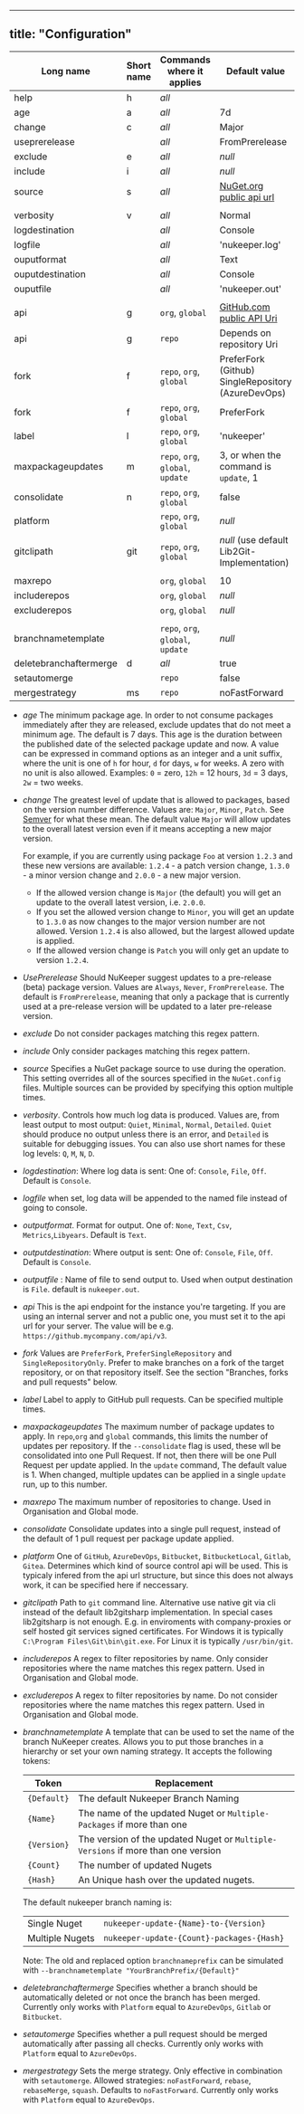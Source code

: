 
---
title: "Configuration"
---


| Long name        | Short name | Commands where it applies | Default value          |
|------------------|-----------|---------------------------|-------------------------|
| help             | h         | _all_                     |                         |
| age              | a         | _all_                     | 7d                      |
| change           | c         | _all_                     | Major                   |
| useprerelease    |           | _all_                     | FromPrerelease          |
| exclude          | e         | _all_                     | _null_                  |
| include          | i         | _all_                     | _null_                  |
| source           | s         | _all_                     |[NuGet.org public api url](https://api.nuget.org/v3/index.json)|
|                  |           |                           |                         |
| verbosity        | v         | _all_                     | Normal                  |
| logdestination   |           | _all_                     | Console                 |
| logfile          |           | _all_                     | 'nukeeper.log'          |
| ouputformat      |           | _all_                     | Text                    |
| ouputdestination |           | _all_                     | Console                 |
| ouputfile        |           | _all_                     | 'nukeeper.out'          |
|                  |           |                           |                         |
| api              | g         | `org`, `global`           |[GitHub.com public API Uri](https://api.github.com/)|
| api              | g         | `repo`                    | Depends on repository Uri|
| fork             | f         | `repo`, `org`, `global`   | PreferFork (Github) <br/> SingleRepository (AzureDevOps) |
| fork             | f         | `repo`, `org`, `global`   | PreferFork              |
| label            | l         | `repo`, `org`, `global`   | 'nukeeper'              |
| maxpackageupdates| m         | `repo`, `org`, `global`, `update`| 3, or when the command is `update`, 1 |
| consolidate      | n         | `repo`, `org`, `global`   | false                   |
| platform         |           | `repo`, `org`, `global`   | _null_                  |
| gitclipath       | git       | `repo`, `org`, `global`   | _null_ (use default Lib2Git-Implementation)                  |
|                  |           |                           |                         |
| maxrepo          |           | `org`, `global`           | 10                      |
| includerepos     |           | `org`, `global`           | _null_                  |
| excluderepos     |           | `org`, `global`           | _null_                  |
|                  |           |                           |                         |
| branchnametemplate |           | `repo`, `org`, `global`, `update`| _null_           |
| deletebranchaftermerge | d   | _all_                     | true                    |
| setautomerge |    | `repo`                     | false                    |
| mergestrategy | ms   | `repo`                     | noFastForward                    |

* *age* The minimum package age. In order to not consume packages immediately after they are released, exclude updates that do not meet a minimum age.  The default is 7 days. This age is the duration between the published date of the selected package update and now.
 A value can be expressed in command options as an integer and a unit suffix,
where the unit is one of `h` for hour, `d` for days, `w` for weeks. A zero with no unit is also allowed.
Examples: `0` = zero, `12h` = 12 hours, `3d` = 3 days, `2w` = two weeks.

* *change* The greatest level of update that is allowed to packages, based on the version number difference. Values are:  `Major`, `Minor`, `Patch`.
 See [Semver](http://semver.org/) for what these mean.
 The default value `Major` will allow updates to the overall latest version even if it means accepting a new major version.

  For example, if you are currently using package `Foo` at version `1.2.3` and these new versions are available: `1.2.4` - a patch version change, `1.3.0` - a minor version change and `2.0.0` - a new major version.
  * If the allowed version change is `Major` (the default) you will get an update to the overall latest version, i.e. `2.0.0`.
  * If you set the allowed version change to `Minor`, you will get an update to `1.3.0` as now changes to the major version number are not allowed. Version `1.2.4` is also allowed, but the largest allowed update is applied.
  * If the allowed version change is `Patch` you will only get an update to version `1.2.4`.

* *UsePrerelease* Should NuKeeper suggest updates to a pre-release (beta) package version. Values are `Always`, `Never`, `FromPrerelease`. The default is `FromPrerelease`, meaning that only a package that is currently used at a pre-release version will be updated to a later pre-release version.

* *exclude* Do not consider packages matching this regex pattern.
* *include* Only consider packages matching this regex pattern.
* *source* Specifies a NuGet package source to use during the operation. This setting overrides all of the sources specified in the `NuGet.config` files. Multiple sources can be provided by specifying this option multiple times.

* *verbosity*. Controls how much log data is produced. Values are, from least output to most output: `Quiet`, `Minimal`, `Normal`, `Detailed`. `Quiet` should produce no output unless there is an error, and `Detailed` is suitable for debugging issues.  You can also use short names for these log levels: `Q`, `M`, `N`, `D`.
* *logdestination*: Where log data is sent: One of: `Console`, `File`, `Off`. Default is `Console`.
* *logfile* when set, log data will be appended to the named file instead of going to console.
* *outputformat*. Format for output. One of: `None`, `Text`, `Csv`, `Metrics`,`Libyears`. Default is `Text`.
* *outputdestination*: Where output is sent: One of: `Console`, `File`, `Off`. Default is `Console`.
* *outputfile* : Name of file to send output to. Used when output destination is `File`. default is `nukeeper.out`.

* *api* This is the api endpoint for the instance you're targeting. If you are using an internal server and not a public one, you must set it to the api url for your server. The value will be e.g. `https://github.mycompany.com/api/v3`.
* *fork* Values are `PreferFork`, `PreferSingleRepository` and `SingleRepositoryOnly`. Prefer to make branches on a fork of the target repository, or on that repository itself. See the section "Branches, forks and pull requests" below.
* *label* Label to apply to GitHub pull requests. Can be specified multiple times.
* *maxpackageupdates* The maximum number of package updates to apply. In `repo`,`org` and `global` commands, this limits the number of updates per repository. If the `--consolidate` flag is used, these wll be consolidated into one Pull Request. If not, then there will be one Pull Request per update applied. In the `update` command, The default value is 1. When changed, multiple updates can be applied in a single `update` run, up to this number.
* *maxrepo* The maximum number of repositories to change. Used in Organisation and Global mode.
* *consolidate* Consolidate updates into a single pull request, instead of the default of 1 pull request per package update applied.
* *platform* One of `GitHub`, `AzureDevOps`, `Bitbucket`, `BitbucketLocal`, `Gitlab`, `Gitea`. Determines which kind of source control api will be used. This is typicaly infered from the api url structure, but since this does not always work, it can be specified here if neccessary.
* *gitclipath* Path to `git` command line. Alternative use native git via cli instead of the default lib2gitsharp implementation. In special cases lib2gitsharp is not enough. E.g. in enviroments with company-proxies or self hosted git services signed certificates. For Windows it is typically `C:\Program Files\Git\bin\git.exe`. For Linux it is typically `/usr/bin/git`.

* *includerepos* A regex to filter repositories by name. Only consider repositories where the name matches this regex pattern. Used in Organisation and Global mode.
* *excluderepos* A regex to filter repositories by name. Do not consider repositories where the name matches this regex pattern. Used in Organisation and Global mode.

* *branchnametemplate* A template that can be used to set the name of the branch NuKeeper creates. Allows you to put those branches in a hierarchy or set your own naming strategy.
  It accepts the following tokens:

  |Token       |Replacement                                                                      |
  |------------|---------------------------------------------------------------------------------|
  |`{Default}` |The default Nukeeper Branch Naming                                               |
  |`{Name}`    |The name of the updated Nuget or `Multiple-Packages` if more than one            |
  |`{Version}` |The version of the updated Nuget or `Multiple-Versions` if more than one version |
  |`{Count}`   |The number of updated Nugets                                                     |
  |`{Hash}`    |An Unique hash over the updated nugets.                                          |

  The default nukeeper branch naming is:

  | | |
  |-|-|
  |Single Nuget   |`nukeeper-update-{Name}-to-{Version}`
  |Multiple Nugets|`nukeeper-update-{Count}-packages-{Hash}`

  Note: The old and replaced option `branchnameprefix` can be simulated with `--branchnametemplate "YourBranchPrefix/{Default}"`

* *deletebranchaftermerge* Specifies whether a branch should be automatically deleted or not once the branch has been merged. Currently only works with `Platform` equal to `AzureDevOps`, `Gitlab` or `Bitbucket`.
* *setautomerge* Specifies whether a pull request should be merged automatically after passing all checks. Currently only works with `Platform` equal to `AzureDevOps`.
* *mergestrategy* Sets the merge strategy. Only effective in combination with `setautomerge`. Allowed strategies: `noFastForward`, `rebase`, `rebaseMerge`, `squash`. Defaults to `noFastForward`. Currently only works with `Platform` equal to `AzureDevOps`.
